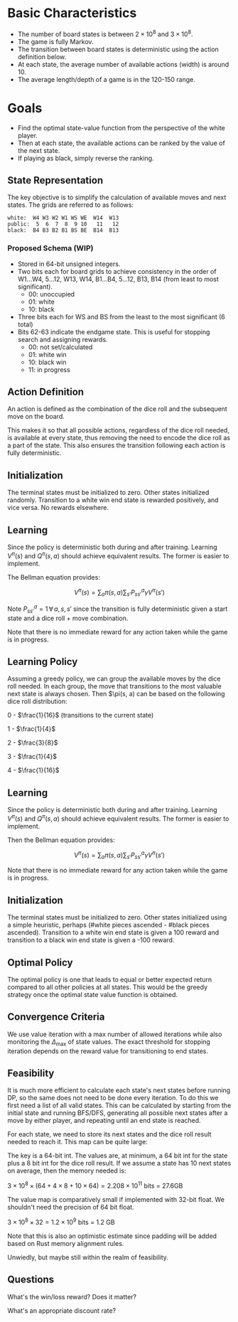 # Basic Characteristics
- The number of board states is between $2 \times 10^8$ and $3 \times 10^8$.
- The game is fully Markov.
- The transition between board states is deterministic using the action definition below.
- At each state, the average number of available actions (width) is around 10.
- The average length/depth of a game is in the 120-150 range.

# Goals
- Find the optimal state-value function from the perspective of the white player.
- Then at each state, the available actions can be ranked by the value of the next state.
- If playing as black, simply reverse the ranking.

## State Representation
The key objective is to simplify the calculation of available moves and next states. The grids are referred to as follows:

```
white:  W4 W3 W2 W1 WS WE  W14  W13
public:  5  6  7  8  9 10   11   12
black:  B4 B3 B2 B1 BS BE  B14  B13
```

### Proposed Schema (WIP)
- Stored in 64-bit unsigned integers.
- Two bits each for board grids to achieve consistency in the order of W1...W4, 5...12, W13, W14, B1...B4, 5...12, B13, B14 (from least to most significant).
    - 00: unoccupied
    - 01: white
    - 10: black
- Three bits each for WS and BS from the least to the most significant (6 total)
- Bits 62-63 indicate the endgame state. This is useful for stopping search and assigning rewards.
    - 00: not set/calculated
    - 01: white win
    - 10: black win
    - 11: in progress

## Action Definition
An action is defined as the combination of the dice roll and the subsequent move on the board.

This makes it so that all possible actions, regardless of the dice roll needed, is available at every state, thus removing the need to encode the dice roll as a part of the state. This also ensures the transition following each action is fully deterministic.

## Initialization
The terminal states must be initialized to zero. Other states initialized randomly. Transition to a white win end state is rewarded positively, and vice versa. No rewards elsewhere.

## Learning
Since the policy is deterministic both during and after training. Learning $V^\pi(s)$ and $Q^\pi(s,a)$ should achieve equivalent results. The former is easier to implement.

The Bellman equation provides:

$$V^\pi(s) = \sum_a \pi(s,a) \sum_{s'}P^a_{ss'}\gamma V^\pi(s')$$

Note $P^a_{ss'} = 1 \, \forall \, a, s, s'$ since the transition is fully deterministic given a start state and a dice roll + move combination.

Note that there is no immediate reward for any action taken while the game is in progress.

## Learning Policy
Assuming a greedy policy, we can group the available moves by the dice roll needed. In each group, the move that transitions to the most valuable next state is always chosen. Then $\pi(s, a) can be based on the following dice roll distribution:

0 - $\frac{1}{16}$ (transitions to the current state)

1 - $\frac{1}{4}$

2 - $\frac{3}{8}$

3 - $\frac{1}{4}$

4 - $\frac{1}{16}$

## Learning
Since the policy is deterministic both during and after training. Learning $V^\pi(s)$ and $Q^\pi(s,a)$ should achieve equivalent results. The former is easier to implement.

Then the Bellman equation provides:

$$V^\pi(s) = \sum_a \pi(s,a) \sum_{s'}P^a_{ss'}\gamma V^\pi(s')$$

Note that there is no immediate reward for any action taken while the game is in progress.

## Initialization
The terminal states must be initialized to zero. Other states initialized using a simple heuristic, perhaps (#white pieces ascended - #black pieces ascended). Transition to a white win end state is given a 100 reward and transition to a black win end state is given a -100 reward.

## Optimal Policy
The optimal policy is one that leads to equal or better expected return compared to all other policies at all states. This would be the greedy strategy once the optimal state value function is obtained.

## Convergence Criteria
We use value iteration with a max number of allowed iterations while also monitoring the $\Delta_{\text{max}}$ of state values. The exact threshold for stopping iteration depends on the reward value for transitioning to end states.

## Feasibility
It is much more efficient to calculate each state's next states before running DP, so the same does not need to be done every iteration. To do this we first need a list of all valid states. This can be calculated by starting from the initial state and running BFS/DFS, generating all possible next states after a move by either player, and repeating until an end state is reached.

For each state, we need to store its next states and the dice roll result needed to reach it. This map can be quite large:

The key is a 64-bit int. The values are, at minimum, a 64 bit int for the state plus a 8 bit int for the dice roll result. If we assume a state has 10 next states on average, then the memory needed is:

$3 \times 10^8 \times (64+4 \times 8 + 10 \times 64) = 2.208 \times 10^{11}$ bits = 27.6GB

The value map is comparatively small if implemented with 32-bit float. We shouldn't need the precision of 64 bit float.

$3 \times 10^8 \times 32 = 1.2 \times 10^9$ bits = 1.2 GB

Note that this is also an optimistic estimate since padding will be added based on Rust memory alignment rules.

Unwiedly, but maybe still within the realm of feasibility.

## Questions
What's the win/loss reward? Does it matter?

What's an appropriate discount rate?
